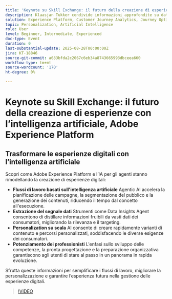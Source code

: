 ```yaml
---
title: 'Keynote su Skill Exchange: il futuro della creazione di esperienze con l’intelligenza artificiale, Adobe Experience Platform'
description: Klaasjan Tukker condivide informazioni approfondite su dati, personalizzazione, preparazione organizzativa e il ruolo degli assistenti di intelligenza artificiale nell’accelerare la creazione di esperienze. Scopri come i professionisti possono padroneggiare il prompting, sfruttare l’orchestrazione degli agenti e acquisire nuove competenze per restare al passo con i tempi.
solution: Experience Platform, Customer Journey Analytics, Journey Optimizer, Real-Time Customer Data Platform
topic: Personalization, Artificial Intelligence
role: User
level: Beginner, Intermediate, Experienced
doc-type: Event
duration: 0
last-substantial-update: 2025-08-28T00:00:00Z
jira: KT-18846
source-git-commit: a633bfda2c2067c6eb34a8743665993dbceea660
workflow-type: tm+mt
source-wordcount: '170'
ht-degree: 0%

---
```



# Keynote su Skill Exchange: il futuro della creazione di esperienze con l’intelligenza artificiale, Adobe Experience Platform

## Trasformare le esperienze digitali con l’intelligenza artificiale

Scopri come Adobe Experience Platform e l’IA per gli agenti stanno rimodellando la creazione di esperienze digitali:

* **Flussi di lavoro basati sull&#39;intelligenza artificiale** Agentic AI accelera la pianificazione delle campagne, la segmentazione del pubblico e la generazione dei contenuti, riducendo il tempo dal concetto all&#39;esecuzione.
* **Estrazione del segnale dati** Strumenti come Data Insights Agent consentono di distillare informazioni fruibili da vasti dati dei consumatori, migliorando la rilevanza e il targeting.
* **Personalization su scala** AI consente di creare rapidamente varianti di contenuto e percorsi personalizzati, soddisfacendo le diverse esigenze dei consumatori.
* **Potenziamento dei professionisti** L&#39;enfasi sullo sviluppo delle competenze, la pronta progettazione e la preparazione organizzativa garantiscono agli utenti di stare al passo in un panorama in rapida evoluzione.

Sfrutta queste informazioni per semplificare i flussi di lavoro, migliorare la personalizzazione e garantire l’esperienza futura nella gestione delle esperienze digitali.


>[!VIDEO](https://video.tv.adobe.com/v/3471363/?learn=on&enablevpops&captions=ita)